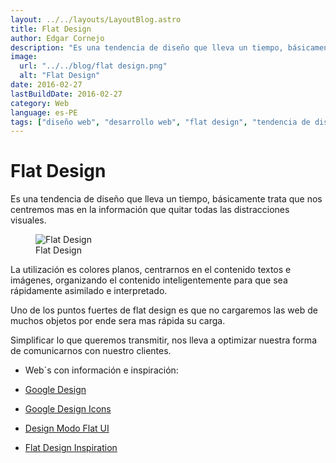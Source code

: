 ```yaml
---
layout: ../../layouts/LayoutBlog.astro
title: Flat Design
author: Edgar Cornejo
description: "Es una tendencia de diseño que lleva un tiempo, básicamente trata que nos centremos mas en la información que quitar todas las distracciones visuales. La utilización es colores planos, centrarnos en el contenido textos e imágenes, organizando el contenido inteligentemente para que sea rápidamente asimilado e interpretado."
image:
  url: "../../blog/flat design.png"
  alt: "Flat Design"
date: 2016-02-27
lastBuildDate: 2016-02-27
category: Web
language: es-PE
tags: ["diseño web", "desarrollo web", "flat design", "tendencia de diseño"]
---
```


# Flat Design

Es una tendencia de diseño que lleva un tiempo, básicamente trata que nos centremos mas en la información que quitar todas las distracciones visuales.

<figure>
  <img src="../../blog/flat design.png" alt="Flat Design"/>
  <figcaption>Flat Design</figcaption>
</figure>

La utilización es colores planos, centrarnos en el contenido textos e imágenes, organizando el contenido inteligentemente para que sea rápidamente asimilado e interpretado.

Uno de los puntos fuertes de flat design es que no cargaremos las web de muchos objetos por ende sera mas rápida su carga.

Simplificar lo que queremos transmitir, nos lleva a optimizar nuestra forma de comunicarnos con nuestro clientes.

- Web´s con información e inspiración:

- <a href="https://design.google.com/" title="Google Design" target="_blank">Google Design</a>

- <a href="https://design.google.com/icons/" title="Google Design Icons" target="_blank">Google Design Icons</a>

- <a href="ttp://designmodo.github.io/Flat-UI/" title="Design Modo Flat UI" target="_blank">Design Modo Flat UI</a>

- <a href="http://1stwebdesigner.com/flat-web-design-inspiration/" title="Flat Design Inspiration" target="_blank">Flat Design Inspiration</a>